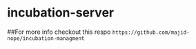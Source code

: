 
# incubation-server

##For more info checkout this respo `https://github.com/majid-nope/incubation-managment`
